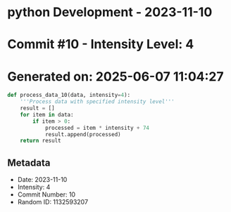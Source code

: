 ﻿# python Development - 2023-11-10
# Commit #10 - Intensity Level: 4
# Generated on: 2025-06-07 11:04:27
```python
def process_data_10(data, intensity=4):
    '''Process data with specified intensity level'''
    result = []
    for item in data:
        if item > 0:
            processed = item * intensity + 74
            result.append(processed)
    return result
```
## Metadata
- Date: 2023-11-10
- Intensity: 4
- Commit Number: 10
- Random ID: 1132593207
